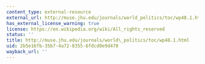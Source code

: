 ```yaml
---
content_type: external-resource
external_url: http://muse.jhu.edu/journals/world_politics/toc/wp48.1.html
has_external_license_warning: true
license: https://en.wikipedia.org/wiki/All_rights_reserved
status: ''
title: http://muse.jhu.edu/journals/world\_politics/toc/wp48.1.html
uid: 2b5e16fb-35b7-4a72-8355-6fdcd0e9d470
wayback_url: ''
---
```

